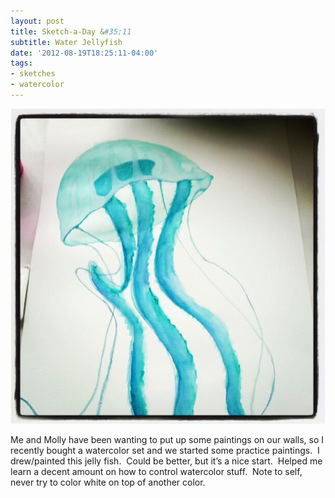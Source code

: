 ```yaml
---
layout: post
title: Sketch-a-Day &#35;11
subtitle: Water Jellyfish
date: '2012-08-19T18:25:11-04:00'
tags:
- sketches
- watercolor
---
```

![](/assets/images/sketches/sad11-water-jellyfish.jpg)

Me and Molly have been wanting to put up some paintings on our walls, so I recently bought a watercolor set and we started some practice paintings.  I drew/painted this jelly fish.  Could be better, but it’s a nice start.  Helped me learn a decent amount on how to control watercolor stuff.  Note to self, never try to color white on top of another color.
